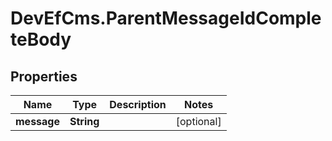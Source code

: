 # DevEfCms.ParentMessageIdCompleteBody

## Properties
Name | Type | Description | Notes
------------ | ------------- | ------------- | -------------
**message** | **String** |  | [optional] 
